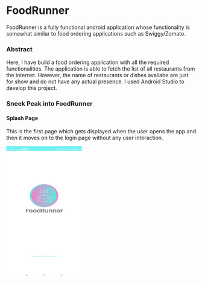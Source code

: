 # FoodRunner
FoodRunner is a fully functional android application whose functionality is somewhat similar to food ordering applications such as Swiggy/Zomato.
### Abstract
Here, I have build a food ordering application with all the required functionalities. The application is able to fetch the list of all restaurants from the internet. However, the name of restaurants or dishes availabe are just for show and do not have any actual presence. I used Android Studio to develop this project.
### Sneek Peak into FoodRunner
<h4>Splash Page</h4>
<p>This is the first page which gets displayed when the user opens the app and then it moves on to the login page without any user interaction.</p>
<img src="https://github.com/Vartika2187/FoodRunner/blob/master/Img1.jpg" width="200px" height="350px"/>
 

